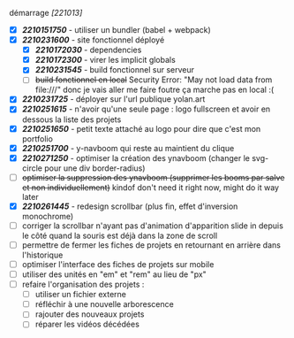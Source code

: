 démarrage *[221013]*
- [X] ***2210151750*** - utiliser un bundler (babel + webpack)
- [X] ***2210231600*** - site fonctionnel déployé
  - [X] ***2210172030*** - dependencies
  - [X] ***2210172300*** - virer les implicit globals
  - [X] ***2210231545*** - build fonctionnel sur serveur
  - [ ] ~~build fonctionnel en local~~ Security Error: "May not load data from file:///" donc je vais aller me faire foutre ça marche pas en local :(
- [X] ***2210231725*** - déployer sur l'url publique yolan.art
- [X] ***2210251615*** - n'avoir qu'une seule page : logo fullscreen et avoir en dessous la liste des projets
- [X] ***2210251650*** - petit texte attaché au logo pour dire que c'est mon portfolio
- [X] ***2210251700*** - y-navboom qui reste au maintient du clique
- [X] ***2210271250*** - optimiser la création des ynavboom (changer le svg-circle pour une div border-radius)
- [ ] ~~optimiser la suppression des ynavboom (supprimer les booms par salve et non individuellement)~~ kindof don't need it right now, might do it way later
- [X] ***2210261445*** - redesign scrollbar (plus fin, effet d'inversion monochrome)
- [ ] corriger la scrollbar n'ayant pas d'animation d'apparition slide in depuis le côté quand la souris est déjà dans la zone de scroll
- [ ] permettre de fermer les fiches de projets en retournant en arrière dans l'historique
- [ ] optimiser l'interface des fiches de projets sur mobile
- [ ] utiliser des unités en "em" et "rem" au lieu de "px"
- [ ] refaire l'organisation des projets :
  - [ ] utiliser un fichier externe
  - [ ] réfléchir à une nouvelle arborescence
  - [ ] rajouter des nouveaux projets
  - [ ] réparer les vidéos décédées
